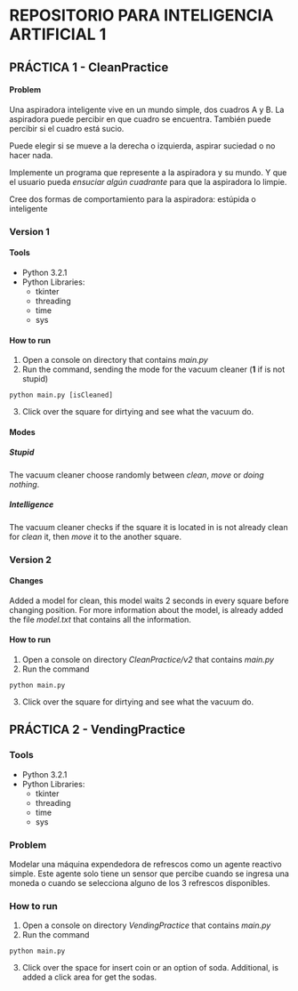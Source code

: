 # REPOSITORIO PARA INTELIGENCIA ARTIFICIAL 1
## PRÁCTICA 1 - CleanPractice
#### Problem
Una aspiradora inteligente vive en un mundo simple, dos cuadros A y B. La aspiradora puede percibir en que cuadro se encuentra. También puede percibir si el cuadro está sucio.

Puede elegir si se mueve a la derecha o izquierda, aspirar suciedad o no hacer nada.

Implemente un programa que represente a la aspiradora y su mundo. Y que el usuario pueda *ensuciar algún cuadrante* para que la aspiradora lo limpie.

Cree dos formas de comportamiento para la aspiradora: estúpida o inteligente

### Version 1
#### Tools
* Python 3.2.1
* Python Libraries: 
	- tkinter
	- threading
	- time
	- sys

#### How to run
1. Open a console on directory that contains *main.py*
2. Run the command, sending the mode for the vacuum cleaner (**1** if is not stupid)

```
python main.py [isCleaned]
```

3. Click over the square for dirtying and see what the vacuum do.

#### Modes

##### Stupid
The vacuum cleaner choose randomly between *clean*, *move* or *doing nothing*.

##### Intelligence
The vacuum cleaner checks if the square it is located in is not already clean for *clean* it, then *move* it to the another square.

### Version 2
#### Changes
Added a model for clean, this model waits 2 seconds in every square before changing position. For more information about the model, is already added the file _model.txt_ that contains all the information.

#### How to run
1. Open a console on directory _CleanPractice/v2_ that contains *main.py*
2. Run the command

```
python main.py
```

3. Click over the square for dirtying and see what the vacuum do.

## PRÁCTICA 2 - VendingPractice
### Tools
* Python 3.2.1
* Python Libraries: 
	- tkinter
	- threading
	- time
	- sys

### Problem
Modelar una máquina expendedora de refrescos como un agente reactivo simple. Este agente solo tiene un sensor que percibe cuando se ingresa una moneda o cuando se selecciona alguno de los 3 refrescos disponibles.

### How to run
1. Open a console on directory _VendingPractice_ that contains *main.py*
2. Run the command

```
python main.py
```

3. Click over the space for insert coin or an option of soda. Additional, is added a click area for get the sodas.